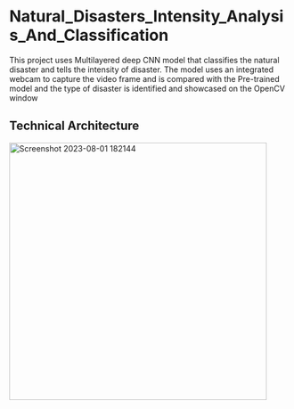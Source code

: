 # Natural_Disasters_Intensity_Analysis_And_Classification
This project uses Multilayered deep CNN model that classifies the natural disaster and tells the intensity of disaster. The model uses an integrated webcam to capture the video frame and is compared with the Pre-trained model and the type of disaster is identified and showcased on the OpenCV window


## Technical Architecture
<img width="462" alt="Screenshot 2023-08-01 182144" src="https://github.com/Sreeja799/Natural_Disasters_Intensity_Analysis_And_Classification/assets/73770166/29ff5d44-ee6f-469d-b551-3857cca507a8">
